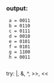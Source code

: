 ### output:
```
 a = 0011
 b = 0110
 c = 0111
 d = 0010
 e = 0101
 f = 0101
 g = 1100
 h = 0011
 
 ```
<div class="hint">
  try: |, &, ^, >>, <<
</div>
